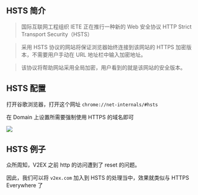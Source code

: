 <!--
Chrome 通过HSTS强制使用 HTTPS
国际互联网工程组织IETE正在推行一种新的Web安全协议HTTP Strict Transport Security（HSTS）
1497685209
-->

## HSTS 简介

> 国际互联网工程组织 IETE 正在推行一种新的 Web 安全协议 HTTP Strict Transport Security（HSTS）

> 采用 HSTS 协议的网站将保证浏览器始终连接到该网站的 HTTPS 加密版本，不需要用户手动在 URL 地址栏中输入加密地址。

> 该协议将帮助网站采用全局加密，用户看到的就是该网站的安全版本。

## HSTS 配置

打开谷歌浏览器，打开这个网址 `chrome://net-internals/#hsts`

在 Domain 上设置所需要强制使用 HTTPS 的域名即可

![](https://imlonghao.com/files/3/5bbb2358740a5.jpg)

## HSTS 例子

众所周知，V2EX 之前 http 的访问遭到了 reset 的问题。

因此，我们可以将 `v2ex.com` 加入到 HSTS 的处理当中，效果就类似与 HTTPS Everywhere 了
